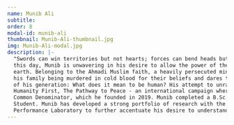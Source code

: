 ```yaml
---
name: Munib Ali
subtitle: 
order: 8
modal-id: munib-ali
thumbnail: Munib-Ali-thumbnail.jpg
img: Munib-Ali-modal.jpg
description: |-
  "Swords can win territories but not hearts; forces can bend heads but not minds". As a philosophy that he champions to
  this day, Munib is unwavering in his desire to allow the power of the pen and dialogue to reach the corners of the
  earth. Belonging to the Ahmadi Muslim faith, a heavily persecuted minority group, Munib has grown through members of
  his family being murdered in cold blood for their beliefs and dares to ask a question to himself, and indeed the rest
  of his generation: What does it mean to be human? His attempt to unravel this answer has led him to work closely with
  Humanity First, The Pathway to Peace - an international campaign where he serves as an official Ambassador - and The
  Common Denominator, which he founded in 2019. Munib completed a B.Sc. (Hons) in Kinesiology and is a current Medical
  Student. Munib has developed a strong portfolio of research with the Hotchkiss Brain Institute and the Human
  Performance Laboratory to further accentuate his desire to understand and fulfill what it really means to be human.
---
```

